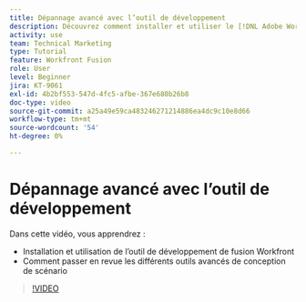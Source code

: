 ```yaml
---
title: Dépannage avancé avec l’outil de développement
description: Découvrez comment installer et utiliser le [!DNL Adobe Workfront Fusion Dev Tool], puis passez en revue les différents outils de conception de scénario avancés qu’il contient.
activity: use
team: Technical Marketing
type: Tutorial
feature: Workfront Fusion
role: User
level: Beginner
jira: KT-9061
exl-id: 4b2bf553-547d-4fc5-afbe-367e680b26b8
doc-type: video
source-git-commit: a25a49e59ca483246271214886ea4dc9c10e8d66
workflow-type: tm+mt
source-wordcount: '54'
ht-degree: 0%

---
```


# Dépannage avancé avec l’outil de développement

Dans cette vidéo, vous apprendrez :

* Installation et utilisation de l’outil de développement de fusion Workfront
* Comment passer en revue les différents outils avancés de conception de scénario

>[!VIDEO](https://video.tv.adobe.com/v/335302/?quality=12&learn=on)

